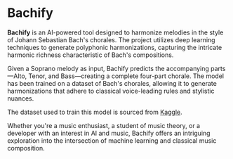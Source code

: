 # Bachify

**Bachify** is an AI-powered tool designed to harmonize melodies in the style of Johann Sebastian Bach's chorales. The project utilizes deep learning techniques to generate polyphonic harmonizations, capturing the intricate harmonic richness characteristic of Bach's compositions.

Given a Soprano melody as input, Bachify predicts the accompanying parts—Alto, Tenor, and Bass—creating a complete four-part chorale. The model has been trained on a dataset of Bach's chorales, allowing it to generate harmonizations that adhere to classical voice-leading rules and stylistic nuances.

The dataset used to train this model is sourced from [Kaggle](https://www.kaggle.com/datasets/pranjalsriv/bach-chorales-2).

Whether you're a music enthusiast, a student of music theory, or a developer with an interest in AI and music, Bachify offers an intriguing exploration into the intersection of machine learning and classical music composition.

